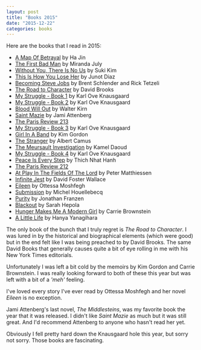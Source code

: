 ```yaml
---
layout: post
title: "Books 2015"
date: "2015-12-22"
categories: books
---
```


Here are the books that I read in 2015:

* [A Map Of Betrayal](http://www.nytimes.com/2014/11/09/books/review/a-map-of-betrayal-by-ha-jin.html?_r=0) by Ha Jin
* [The First Bad Man](http://www.nytimes.com/2015/01/18/books/review/the-first-bad-man-by-miranda-july.html) by Miranda July
* [Without You, There Is No Us](http://www.nytimes.com/2014/12/14/books/review/suki-kims-without-you-there-is-no-us.html) by Suki Kim
* [This Is How You Lose Her](http://www.nytimes.com/2012/09/23/books/review/this-is-how-you-lose-her-by-junot-diaz.html) by Junot Diaz
* [Becoming Steve Jobs](http://www.nytimes.com/2015/04/05/books/review/becoming-steve-jobs-by-brent-schlender-and-rick-tetzeli.html) by Brent Schlender and Rick Tetzeli
* [The Road to Character](http://www.nytimes.com/2015/04/26/books/review/the-road-to-character-by-david-brooks.html) by David Brooks
* [My Struggle - Book 1](http://us.macmillan.com/mystrugglebook1/karloveknausgaard) by Karl Ove Knausgaard
* [My Struggle - Book 2](http://www.nytimes.com/2013/06/23/books/review/book-2-of-my-struggle-by-karl-ove-knausgaard.html) by Karl Ove Knausgaard
* [Blood Will Out](http://www.nytimes.com/2014/03/18/books/walter-kirns-blood-will-out.html) by Walter Kirn
* [Saint Mazie](http://www.nytimes.com/2015/06/14/books/review/saint-mazie-by-jami-attenberg.html) by Jami Attenberg
* [The Paris Review 213](http://www.theparisreview.org/back-issues/213)
* [My Struggle - Book 3](http://www.nytimes.com/2014/05/25/books/review/book-3-of-my-struggle-by-karl-ove-knausgaard.html) by Karl Ove Knausgaard
* [Girl In A Band](http://www.nytimes.com/2015/03/15/books/review/kim-gordons-girl-in-a-band.html) by Kim Gordon
* [The Stranger](https://en.wikipedia.org/wiki/The_Stranger_(novel)) by Albert Camus
* [The Meursault Investigation](http://www.nytimes.com/2015/05/29/books/review-kamel-daoud-interrogates-camus-in-the-meursault-investigation.html) by Kamel Daoud
* [My Struggle - Book 4](http://www.nytimes.com/2015/04/26/books/review/jeffrey-eugenides-reviews-my-struggle-by-karl-ove-knausgaard.html) by Karl Ove Knausgaard
* [Peace Is Every Step](https://www.goodreads.com/book/show/14572.Peace_Is_Every_Step) by Thich Nhat Hanh
* [The Paris Review 212](http://www.theparisreview.org/back-issues/212)
* [At Play In The Fields Of The Lord](https://en.wikipedia.org/wiki/At_Play_in_the_Fields_of_the_Lord_(novel)) by Peter Matthiessen
* [Infinite Jest](http://www.nytimes.com/1996/03/03/news/infinite-jest.html) by David Foster Wallace
* [Eileen](http://www.nytimes.com/2015/08/16/books/review/eileen-by-ottessa-moshfegh.html) by Ottessa Moshfegh
* [Submission](http://www.nytimes.com/2015/11/04/books/review-michel-houellebecqs-submission-imagines-france-as-a-muslim-state.html) by Michel Houellebecq
* [Purity](http://www.nytimes.com/2015/08/30/books/review/jonathan-franzen-purity-review.html) by Jonathan Franzen
* [Blackout](http://www.nytimes.com/2015/07/01/books/review-sarah-hepolas-blackout-on-the-darkness-that-took-over-her-life.html) by Sarah Hepola
* [Hunger Makes Me A Modern Girl](http://www.nytimes.com/2015/11/22/books/review/carrie-brownsteins-hunger-makes-me-a-modern-girl.html) by Carrie Brownstein
* [A Little Life](http://www.nytimes.com/2015/10/01/books/review-a-little-life-hanya-yanagiharas-traumatic-tale-of-male-friendship.html) by Hanya Yanagihara

The only book of the bunch that I truly regret is _The Road to Character_.  I was lured in by the historical and biographical elements (which were good) but in the end felt like I was being preached to by David Brooks.  The same David Books that generally causes quite a bit of eye rolling in me with his New York Times editorials.

Unfortunately I was left a bit cold by the memoirs by Kim Gordon and Carrie Brownstein.  I was really looking forward to both of these this year but was left with a bit of a _'meh'_ feeling.

I've loved every story I've ever read by Ottessa Moshfegh and her novel _Eileen_ is no exception.

Jami Attenberg's last novel, _The Middlesteins_, was my favorite book the year that it was released.  I didn't like _Saint Mazie_ as much but it was still great.  And I'd recommend Attenberg to anyone who hasn't read her yet.

Obviously I fell pretty hard down the Knausgaard hole this year, but sorry not sorry.  Those books are fascinating.

